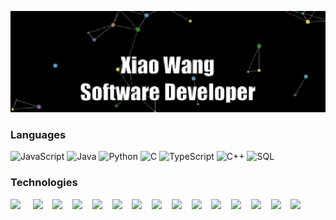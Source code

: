 [![](https://raw.githubusercontent.com/princez1214/princez1214/master/profile.gif)](https://www.github.com/princez1214)

### Languages

![JavaScript](https://img.shields.io/badge/-JavaScript-000?&logo=JavaScript)
![Java](https://img.shields.io/badge/-Java-000?&logo=Java&logoColor=007396)
![Python](https://img.shields.io/badge/-Python-000?&logo=Python)
![C](https://img.shields.io/badge/-C-000?&logo=C)
![TypeScript](https://img.shields.io/badge/-TypeScript-000?&logo=TypeScript)
![C++](https://img.shields.io/badge/-C++-000?&logo=c%2b%2b&logoColor=00599C)
![SQL](https://img.shields.io/badge/-SQL-000?&logo=MySQL)

### Technologies

<img src="https://raw.githubusercontent.com/versa-dev/versa-dev/main/assets/react-original.svg" height="auto" width="40"> &nbsp;&nbsp;&nbsp;
<img src="https://raw.githubusercontent.com/versa-dev/versa-dev/main/assets/django.png" height="auto" width="40">&nbsp;&nbsp;&nbsp;
<img src="https://raw.githubusercontent.com/versa-dev/versa-dev/main/assets/nodejs-original.svg" height="auto" width="40">&nbsp;&nbsp;&nbsp;
<img src="https://raw.githubusercontent.com/versa-dev/versa-dev/main/assets/express-original.svg" height="auto" width="40">&nbsp;&nbsp;&nbsp;
<img src="https://raw.githubusercontent.com/versa-dev/versa-dev/main/assets/mongodb-original.svg" height="auto" width="40">&nbsp;&nbsp;&nbsp;
<img src="https://raw.githubusercontent.com/versa-dev/versa-dev/main/assets/angular.svg" height="auto" width="40">&nbsp;&nbsp;&nbsp;
<img src="https://raw.githubusercontent.com/versa-dev/versa-dev/main/assets/javascript-plain.svg" height="auto" width="40">&nbsp;&nbsp;&nbsp;
<img src="https://raw.githubusercontent.com/versa-dev/versa-dev/main/assets/python.svg" height="auto" width="40">&nbsp;&nbsp;&nbsp;
<img src="https://raw.githubusercontent.com/versa-dev/versa-dev/main/assets/css3-original.svg" height="auto" width="40">&nbsp;&nbsp;&nbsp;
<img src="https://raw.githubusercontent.com/versa-dev/versa-dev/main/assets/sass-original.svg" height="auto" width="40">&nbsp;&nbsp;&nbsp;
<img src="https://raw.githubusercontent.com/versa-dev/versa-dev/main/assets/jquery-plain.svg" height="auto" width="40">&nbsp;&nbsp;&nbsp;
<img src="https://raw.githubusercontent.com/versa-dev/versa-dev/main/assets/html5-original.svg" height="auto" width="40">&nbsp;&nbsp;&nbsp;
<img src="https://raw.githubusercontent.com/versa-dev/versa-dev/main/assets/bootstrap-plain.svg" height="auto" width="40">&nbsp;&nbsp;&nbsp;
<img src="https://raw.githubusercontent.com/versa-dev/versa-dev/main/assets/redux-original.svg" height="auto" width="40">&nbsp;&nbsp;&nbsp;
<img src="https://raw.githubusercontent.com/versa-dev/versa-dev/main/assets/git-original.svg" height="auto" width="40">&nbsp;&nbsp;&nbsp;